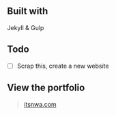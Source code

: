 ## Built with
Jekyll & Gulp

## Todo
- [ ] Scrap this, create a new website

## View the portfolio

> [itsnwa.com](http://itsnwa.com)
